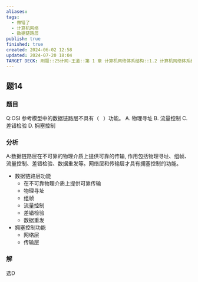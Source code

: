 ```yaml
---
aliases: 
tags:
  - 做错了
  - 计算机网络
  - 数据链路层
publish: true
finished: true
created: 2024-06-02 12:58
updated: 2024-07-20 18:04
TARGET DECK: 刷题::25计网-王道::第 1 章 计算机网络体系结构::1.2 计算机网络体系结构与参考模型::题14
---
```


## 题14
### 题目
Q:OSI 参考模型中的数据链路层不具有（ $\;$ ）功能。
A. 物理寻址 B. 流量控制 C. 差错检验 D. 拥塞控制
### 分析
A:数据链路层在不可靠的物理介质上提供可靠的传输, 作用包括物理寻址、组帧、流量控制、差错检验、数据重发等。网络层和传输层才具有拥塞控制的功能。
- 数据链路层功能
  - 在不可靠物理介质上提供可靠传输
  - 物理寻址
  - 组帧
  - 流量控制
  - 差错检验
  - 数据重发
- 拥塞控制功能
  - 网络层
  - 传输层
### 解
选D

